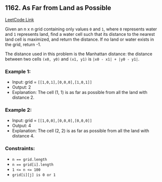 ## 1162. As Far from Land as Possible

[LeetCode Link](https://leetcode.com/problems/as-far-from-land-as-possible/)

Given an n x n grid containing only values `0` and `1`, where `0` represents water and `1` represents land, find a water cell such that its distance to the nearest land cell is maximized, and return the distance. If no land or water exists in the grid, return -1.

The distance used in this problem is the Manhattan distance: the distance between two cells `(x0, y0)` and `(x1, y1)` is `|x0 - x1| + |y0 - y1|`.

### Example 1:

-   Input: grid = `[[1,0,1],[0,0,0],[1,0,1]]`
-   Output: 2
-   Explanation: The cell (1, 1) is as far as possible from all the land with distance 2.

### Example 2:
-   Input: grid = `[[1,0,0],[0,0,0],[0,0,0]]`
-   Output: 4
-   Explanation: The cell (2, 2) is as far as possible from all the land with distance 4.

### Constraints:
-   `n == grid.length`
-   `n == grid[i].length`
-   `1 <= n <= 100`
-   `grid[i][j] is 0 or 1`
